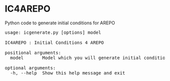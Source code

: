 # IC4AREPO
Python code to generate initial conditions for AREPO

<pre>
usage: icgenerate.py [options] model

IC4AREPO : Initial Conditions 4 AREPO

positional arguments:
  model       Model which you will generate initial conditions for

optional arguments:
  -h, --help  Show this help message and exit
</pre>


